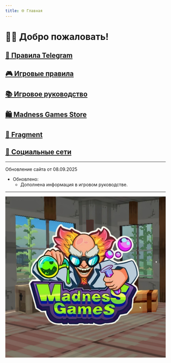 ```yaml
---
title: 🌐 Главная
---
```


# 👋🏻 Добро пожаловать!

## [📜 Правила Telegram](./TGRules.md)
## [🎮 Игровые правила](./GameRules.md)
## [📚 Игровое руководство](./GameGuide.md)

## [🛍️ Madness Games Store](./MGSMain.md)
## [💎 Fragment](./Fragment.md)

## [🔗 Социальные сети](./links.md)

- - - - -

<!-- ### ⚙️ Если вы видите этот текст, это значит, что сайт или сегменты сайта в настоящее время обновляются. -->

Обновление сайта от 08.09.2025

 - Обновлено:
   - Дополнена информация в игровом руководстве.


- - - - -

![MGSlogo](https://github.com/GamzeeChert/gamzeechert.github.io/blob/main/_madnessgamesstore%2F_pictures%2FMGSlogo.jpg?raw=true)